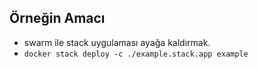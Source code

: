 ## Örneğin Amacı
- swarm ile stack uygulaması ayağa kaldırmak.
- `docker stack deploy -c ./example.stack.app example`

